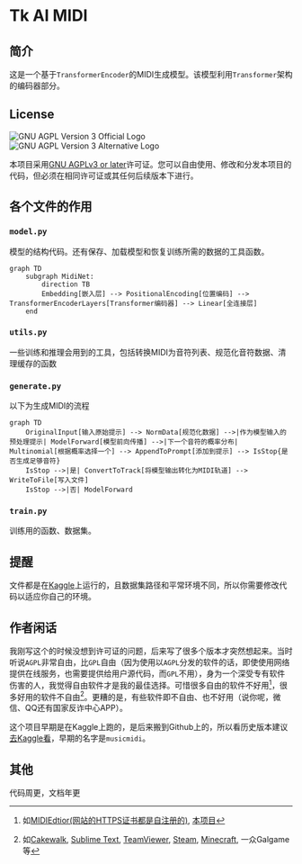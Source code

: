 # Tk AI MIDI
## 简介
这是一个基于`TransformerEncoder`的MIDI生成模型。该模型利用`Transformer`架构的编码器部分。

## License
![GNU AGPL Version 3 Official Logo](https://www.gnu.org/graphics/agplv3-with-text-162x68.png)
![GNU AGPL Version 3 Alternative Logo](https://www.gnu.org/graphics/license-logos-by-christian-candena-cc-by.png)

本项目采用[GNU AGPLv3 or later](https://www.gnu.org/licenses/agpl-3.0.html)许可证。您可以自由使用、修改和分发本项目的代码，但必须在相同许可证或其任何后续版本下进行。

## 各个文件的作用
### `model.py`
模型的结构代码。还有保存、加载模型和恢复训练所需的数据的工具函数。
```mermaid
graph TD
    subgraph MidiNet:
        direction TB
        Embedding[嵌入层] --> PositionalEncoding[位置编码] --> TransformerEncoderLayers[Transformer编码器] --> Linear[全连接层]
    end
```

### `utils.py`
一些训练和推理会用到的工具，包括转换MIDI为音符列表、规范化音符数据、清理缓存的函数

### `generate.py`
以下为生成MIDI的流程
```mermaid
graph TD
    OriginalInput[输入原始提示] --> NormData[规范化数据] -->|作为模型输入的预处理提示| ModelForward[模型前向传播] -->|下一个音符的概率分布| Multinomial[根据概率选择一个] --> AppendToPrompt[添加到提示] --> IsStop{是否生成足够音符}
    IsStop -->|是| ConvertToTrack[将模型输出转化为MIDI轨道] --> WriteToFile[写入文件]
    IsStop -->|否| ModelForward
```

### `train.py`
训练用的函数、数据集。

## 提醒
文件都是在[Kaggle](https://www.kaggle.com/)上运行的，且数据集路径和平常环境不同，所以你需要修改代码以适应你自己的环境。

## 作者闲话
我刚写这个的时候没想到许可证的问题，后来写了很多个版本才突然想起来。当时听说`AGPL`非常自由，比`GPL`自由（因为使用以`AGPL`分发的软件的话，即使使用网络提供在线服务，也需要提供给用户源代码，而`GPL`不用），身为一个深受专有软件伤害的人，我觉得自由软件才是我的最佳选择。可惜很多自由的软件不好用[^NotGoodButFree]，很多好用的软件不自由[^NotFreeButGood]。更糟的是，有些软件即不自由、也不好用（说你呢，微信、QQ还有国家反诈中心APP）。

这个项目早期是在Kaggle上跑的，是后来搬到Github上的，所以看历史版本建议[去Kaggle看](https://www.kaggle.com/code/yigk4out/tkaimidi)，早期的名字是`musicmidi`。

[^NotGoodButFree]: 如[MIDIEdtior(网站的HTTPS证书都是自注册的)](http://www.midieditor.org/), [本项目](https://github.com/thiliapr/tkaimidi)
[^NotFreeButGood]: 如[Cakewalk](https://www.bandlab.com/products/cakewalk), [Sublime Text](https://www.sublimetext.com/), [TeamViewer](https://www.teamviewer.com/), [Steam](https://store.steampowered.com/), [Minecraft](https://www.minecraft.net/), 一众Galgame等

## 其他
代码周更，文档年更
